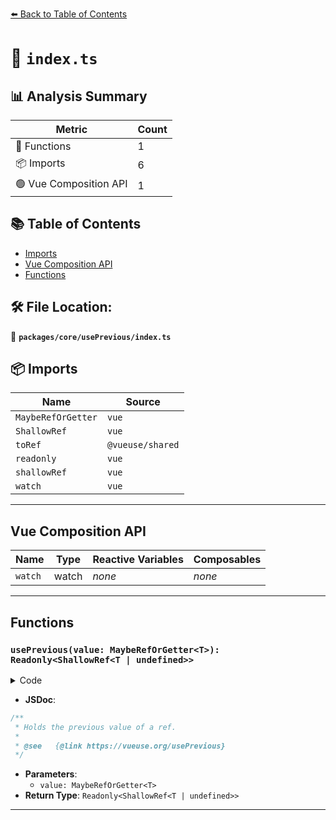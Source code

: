 [⬅️ Back to Table of Contents](../../../index.md)

# 📄 `index.ts`

## 📊 Analysis Summary

| Metric | Count |
|--------|-------|
| 🔧 Functions | 1 |
| 📦 Imports | 6 |
| 🟢 Vue Composition API | 1 |

## 📚 Table of Contents

- [Imports](#imports)
- [Vue Composition API](#vue-composition-api)
- [Functions](#functions)

## 🛠️ File Location:
📂 **`packages/core/usePrevious/index.ts`**

## 📦 Imports

| Name | Source |
|------|--------|
| `MaybeRefOrGetter` | `vue` |
| `ShallowRef` | `vue` |
| `toRef` | `@vueuse/shared` |
| `readonly` | `vue` |
| `shallowRef` | `vue` |
| `watch` | `vue` |


---

## Vue Composition API

| Name | Type | Reactive Variables | Composables |
|------|------|-------------------|-------------|
| `watch` | watch | *none* | *none* |


---

## Functions

### `usePrevious(value: MaybeRefOrGetter<T>): Readonly<ShallowRef<T | undefined>>`

<details><summary>Code</summary>

```ts
export function usePrevious<T>(value: MaybeRefOrGetter<T>): Readonly<ShallowRef<T | undefined>>
```
</details>

- **JSDoc**:
```ts
/**
 * Holds the previous value of a ref.
 *
 * @see   {@link https://vueuse.org/usePrevious}
 */
```

- **Parameters**:
  - `value: MaybeRefOrGetter<T>`
- **Return Type**: `Readonly<ShallowRef<T | undefined>>`

---